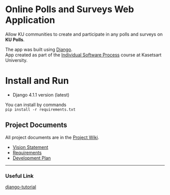 # Online Polls and Surveys Web Application 

Allow KU communities to create and participate in any polls and surveys on **KU Polls**. <br>

The app was built using [Django](https://www.djangoproject.com/). <br>
App created as part of the [Individual Software Process](
https://cpske.github.io/ISP) course at Kasetsart University.

# Install and Run

- Django 4.1.1 version (latest) <br>

You can install by commands <br>
`pip install -r requirements.txt`

## Project Documents

All project documents are in the [Project Wiki](../../wiki/Home).

- [Vision Statement](../../wiki/Vision%20Statement)<br>
- [Requirements](../../wiki/Requirements)<br>
- [Development Plan](../../wiki/Development%20Plan)<br>
***
### Useful Link
[django-tutorial](https://docs.djangoproject.com/en/4.1/intro/tutorial01/)
